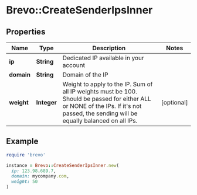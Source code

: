 # Brevo::CreateSenderIpsInner

## Properties

| Name | Type | Description | Notes |
| ---- | ---- | ----------- | ----- |
| **ip** | **String** | Dedicated IP available in your account |  |
| **domain** | **String** | Domain of the IP |  |
| **weight** | **Integer** | Weight to apply to the IP. Sum of all IP weights must be 100. Should be passed for either ALL or NONE of the IPs. If it&#39;s not passed, the sending will be equally balanced on all IPs. | [optional] |

## Example

```ruby
require 'brevo'

instance = Brevo::CreateSenderIpsInner.new(
  ip: 123.98.689.7,
  domain: mycompany.com,
  weight: 50
)
```

